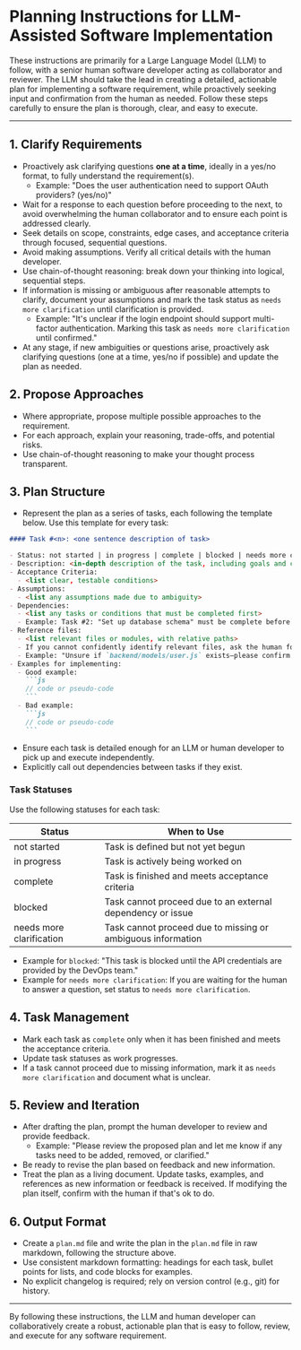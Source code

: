 # Planning Instructions for LLM-Assisted Software Implementation

These instructions are primarily for a Large Language Model (LLM) to follow, with a senior human software developer acting as collaborator and reviewer. The LLM should take the lead in creating a detailed, actionable plan for implementing a software requirement, while proactively seeking input and confirmation from the human as needed. Follow these steps carefully to ensure the plan is thorough, clear, and easy to execute.

---

## 1. Clarify Requirements

- Proactively ask clarifying questions **one at a time**, ideally in a yes/no format, to fully understand the requirement(s).
  - Example: "Does the user authentication need to support OAuth providers? (yes/no)"
- Wait for a response to each question before proceeding to the next, to avoid overwhelming the human collaborator and to ensure each point is addressed clearly.
- Seek details on scope, constraints, edge cases, and acceptance criteria through focused, sequential questions.
- Avoid making assumptions. Verify all critical details with the human developer.
- Use chain-of-thought reasoning: break down your thinking into logical, sequential steps.
- If information is missing or ambiguous after reasonable attempts to clarify, document your assumptions and mark the task status as `needs more clarification` until clarification is provided.
  - Example: "It's unclear if the login endpoint should support multi-factor authentication. Marking this task as `needs more clarification` until confirmed."
- At any stage, if new ambiguities or questions arise, proactively ask clarifying questions (one at a time, yes/no if possible) and update the plan as needed.

## 2. Propose Approaches

- Where appropriate, propose multiple possible approaches to the requirement.
- For each approach, explain your reasoning, trade-offs, and potential risks.
- Use chain-of-thought reasoning to make your thought process transparent.

## 3. Plan Structure

- Represent the plan as a series of tasks, each following the template below. Use this template for every task:

````markdown
#### Task #<n>: <one sentence description of task>

- Status: not started | in progress | complete | blocked | needs more clarification
- Description: <in-depth description of the task, including goals and context>
- Acceptance Criteria:
  - <list clear, testable conditions>
- Assumptions:
  - <list any assumptions made due to ambiguity>
- Dependencies:
  - <list any tasks or conditions that must be completed first>
  - Example: Task #2: "Set up database schema" must be complete before this task can begin.
- Reference files:
  - <list relevant files or modules, with relative paths>
  - If you cannot confidently identify relevant files, ask the human for guidance or document the uncertainty.
  - Example: "Unsure if `backend/models/user.js` exists—please confirm the correct user model file."
- Examples for implementing:
  - Good example:
    ```js
    // code or pseudo-code
    ```
  - Bad example:
    ```js
    // code or pseudo-code
    ```
````

- Ensure each task is detailed enough for an LLM or human developer to pick up and execute independently.
- Explicitly call out dependencies between tasks if they exist.

### Task Statuses

Use the following statuses for each task:

| Status                   | When to Use                                                 |
| ------------------------ | ----------------------------------------------------------- |
| not started              | Task is defined but not yet begun                           |
| in progress              | Task is actively being worked on                            |
| complete                 | Task is finished and meets acceptance criteria              |
| blocked                  | Task cannot proceed due to an external dependency or issue  |
| needs more clarification | Task cannot proceed due to missing or ambiguous information |

- Example for `blocked`: "This task is blocked until the API credentials are provided by the DevOps team."
- Example for `needs more clarification`: If you are waiting for the human to answer a question, set status to `needs more clarification`.

## 4. Task Management

- Mark each task as `complete` only when it has been finished and meets the acceptance criteria.
- Update task statuses as work progresses.
- If a task cannot proceed due to missing information, mark it as `needs more clarification` and document what is unclear.

## 5. Review and Iteration

- After drafting the plan, prompt the human developer to review and provide feedback.
  - Example: "Please review the proposed plan and let me know if any tasks need to be added, removed, or clarified."
- Be ready to revise the plan based on feedback and new information.
- Treat the plan as a living document. Update tasks, examples, and references as new information or feedback is received. If modifying the plan itself, confirm with the human if that's ok to do.

## 6. Output Format

- Create a `plan.md` file and write the plan in the `plan.md` file in raw markdown, following the structure above.
- Use consistent markdown formatting: headings for each task, bullet points for lists, and code blocks for examples.
- No explicit changelog is required; rely on version control (e.g., git) for history.

---

By following these instructions, the LLM and human developer can collaboratively create a robust, actionable plan that is easy to follow, review, and execute for any software requirement.
